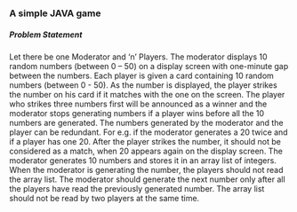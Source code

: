 ### A simple JAVA game

##### Problem Statement
Let there be one Moderator and ‘n’ Players. The moderator displays 10 random numbers (between 0 – 50) on a display screen with one-minute gap between the numbers. Each player is given a card containing 10 random numbers (between 0 - 50). As the number is displayed, the player strikes the number on his card if it matches with the one on the screen. The player who strikes three numbers first will be announced as a winner and the moderator stops generating numbers if a player wins before all the 10 numbers are generated. The numbers generated by the moderator and the player can be redundant. For e.g. if the moderator generates a 20 twice and if a player has one 20. After the player strikes the number, it should not be considered as a match, when 20 appears again on the display screen.
The moderator generates 10 numbers and stores it in an array list of integers. When the moderator is generating the number, the players should not read the array list. The moderator should generate the next number only after all the players have read the previously generated number. The array list should not be read by two players at the same time.

 
